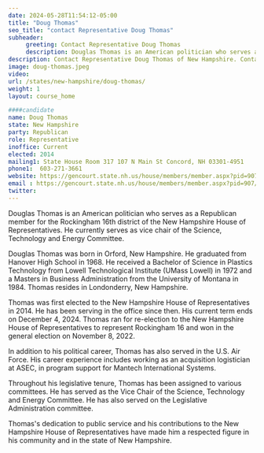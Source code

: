 ```yaml
---
date: 2024-05-28T11:54:12-05:00
title: "Doug Thomas"
seo_title: "contact Representative Doug Thomas"
subheader:
     greeting: Contact Representative Doug Thomas
     description: Douglas Thomas is an American politician who serves as a Republican member for the Rockingham 16th district of the New Hampshire House of Representatives. He currently serves as vice chair of the Science, Technology and Energy Committee.  He has been serving in the office since then. His current term ends on December 4, 2024.
description: Contact Representative Doug Thomas of New Hampshire. Contact information for Doug Thomas includes email address, phone number, and mailing address.
image: doug-thomas.jpeg
video:
url: /states/new-hampshire/doug-thomas/
weight: 1
layout: course_home

####candidate
name: Doug Thomas
state: New Hampshire
party: Republican
role: Representative
inoffice: Current
elected: 2014
mailing1: State House Room 317 107 N Main St Concord, NH 03301-4951
phone1:  603-271-3661
website: https://gencourt.state.nh.us/house/members/member.aspx?pid=907/
email : https://gencourt.state.nh.us/house/members/member.aspx?pid=907/
twitter: 
---
```

Douglas Thomas is an American politician who serves as a Republican member for the Rockingham 16th district of the New Hampshire House of Representatives. He currently serves as vice chair of the Science, Technology and Energy Committee.

Douglas Thomas was born in Orford, New Hampshire. He graduated from Hanover High School in 1968. He received a Bachelor of Science in Plastics Technology from Lowell Technological Institute (UMass Lowell) in 1972 and a Masters in Business Administration from the University of Montana in 1984. Thomas resides in Londonderry, New Hampshire.

Thomas was first elected to the New Hampshire House of Representatives in 2014. He has been serving in the office since then. His current term ends on December 4, 2024. Thomas ran for re-election to the New Hampshire House of Representatives to represent Rockingham 16 and won in the general election on November 8, 2022.

In addition to his political career, Thomas has also served in the U.S. Air Force. His career experience includes working as an acquisition logistician at ASEC, in program support for Mantech International Systems.

Throughout his legislative tenure, Thomas has been assigned to various committees. He has served as the Vice Chair of the Science, Technology and Energy Committee. He has also served on the Legislative Administration committee.

Thomas's dedication to public service and his contributions to the New Hampshire House of Representatives have made him a respected figure in his community and in the state of New Hampshire.

